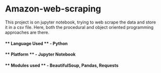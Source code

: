 # Amazon-web-scraping
This project is on jupyter notebook, trying to web scrape the data and store it in a csv file. Here, both the procedural and object oriented programming approaches are there.

#### ** Language Used ** - Python

#### ** Platform ** - Jupyter Notebook

#### ** Modules used ** - BeautifulSoup, Pandas, Requests
